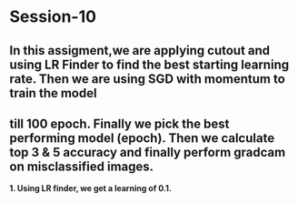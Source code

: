 # Session-10

## In this assigment,we are applying cutout and  using LR Finder to find the best starting learning rate. Then we are using SGD with momentum to train the model
## till 100 epoch. Finally we pick the best performing model (epoch). Then we calculate top 3 & 5 accuracy and finally perform gradcam on misclassified images.

<b> 1. Using LR finder, we get a learning of 0.1. <b>
  

